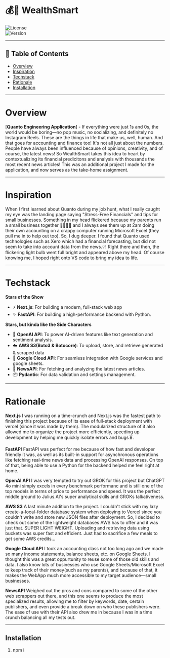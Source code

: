 # 💰🧠 WealthSmart 

![License](https://img.shields.io/badge/license-MIT-blue.svg)  
![Version](https://img.shields.io/badge/version-1.0.0-green.svg)  

---

## 📕 Table of Contents 

- [Overview](#overview)
- [Inspiration](#Inspiration)
- [Techstack](#Techstack)
- [Rationale](#Rationale)
- [Installation](#contact)

---

# Overview

[**Quanto Engineering Application**] - If everything were just 1s and 0s, the world would be boring—no pop music, no socializing, and definitely no Instagram Reels. These are the things in life that make us, well, human. And that goes for accounting and finance too! It's not all just about the numbers. People have always been influenced because of opinions, creativity, and of course, the latest news! So WealthSmart takes this idea to heart by contextualizing its financial predicitons and analysis with thousands the most recent news articles! This was an additional project I made for the application, and now serves as the take-home assignment.

---

# Inspiration

When I first learned about Quanto during my job hunt, what I really caught my eye was the landing page saying "Stress-Free Financials" and tips for small businesses. Something in my head flickered because my parents run a small business together 🧑‍🧑‍🧒‍🧒 and I always see them up at 2am doing their own accounting on a crappy computer running Microsoft Excel (they pull me in to help out too). So, I dug deeper. I found that Quanto used technologies such as Xero which had a financial forecasting, but did not seem to take into account data from the news.💡! Right there and then, the flickering light bulb went full bright and appeared above my head. Of course knowing me, I hoped right onto VS code to bring my idea to life.

---

# Techstack

**Stars of the Show**
- ⚡ **Next.js**: For building a modern, full-stack web app
- ✨ **FastAPI**: For building a high-performance backend with Python.

**Stars, but kinda like the Side Characters**
- 🚀 **OpenAI API**: To power AI-driven features like text generation and sentiment analysis.
- ☁️ **AWS S3(Boto3 & Botocore)**: To upload, store, and retrieve generated & scraped data
- 💾 **Google Cloud API**: For seamless integration with Google services and google sheets.
- 📰 **NewsAPI**: For fetching and analyzing the latest news articles.
- 📦 **Pydantic**: For data validation and settings management.

---

# Rationale

**Next.js**
I was running on a time-crunch and Next.js was the fastest path to finishing this project because of its ease of full-stack deployment with vercel (since it was made by them). The modularized structure of it also allowed me to organize the project more efficiently, speeding up development by helping me quickly isolate errors and bugs🪳.

**FastAPI**
FastAPI was perfect for me because of how fast and developer friendly it was, as well as its built-in support for asynchronous operations like fetching real-time news data and processing OpenAI responses. On top of that, being able to use a Python for the backend helped me feel right at home. 

**OpenAI API**
I was very tempted to try out GROK for this project but ChatGPT 4o mini simply excels in every benchmark performanc and is still one of the top models in terms of price to performance and speed. It was the perfect middle ground to Julius.AI's super analytical skills and GROKs talkativeness. 

**AWS S3**
A last minute addition to the project. I couldn't stick with my lazy create-a-local-folder database system when deploying to Vercel since you couldn't write and store new JSON files after deployment. So, I decided to check out some of the lightweight databases AWS has to offer and it was just that. SUPER LIGHT WEIGHT. Uploading and retrieving data using buckets was super fast and efficient. Just had to sacrifice a few meals to get some AWS credits...

**Google Cloud API**
I took an accounting class not too long ago and we made so many income statements, balance sheets, etc. on Google Sheets. I thought this was a great oppurtunity to reuse some of those old skills and data. I also know lots of businesses who use Google Sheets/Microsoft Excel to keep track of their money(such as my parents), and because of that, it makes the WebApp much more accessible to my target audience—small businesses.

**NewsAPI**
Weighed out the pros and cons compared to some of the other web scrappers out there, and this one seems to produce the most specialized results, allowing me to filter by keywords, date, certain publishers, and even provide a break down on who these publishers were. The ease of use with their API also drew me in because I was in a time crunch balancing all my tests out.



---

## Installation

1. npm i

